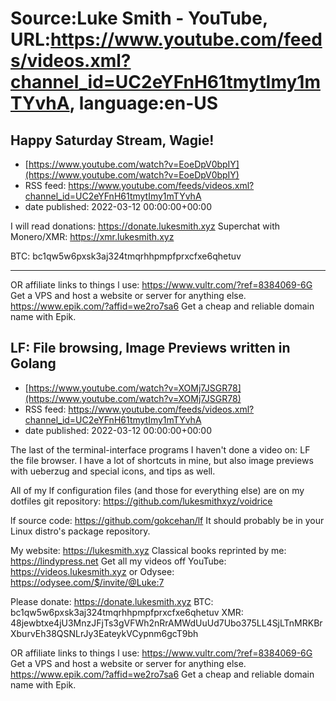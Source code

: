 # Source:Luke Smith - YouTube, URL:https://www.youtube.com/feeds/videos.xml?channel_id=UC2eYFnH61tmytImy1mTYvhA, language:en-US

## Happy Saturday Stream, Wagie!
 - [https://www.youtube.com/watch?v=EoeDpV0bpIY](https://www.youtube.com/watch?v=EoeDpV0bpIY)
 - RSS feed: https://www.youtube.com/feeds/videos.xml?channel_id=UC2eYFnH61tmytImy1mTYvhA
 - date published: 2022-03-12 00:00:00+00:00

I will read donations: https://donate.lukesmith.xyz
Superchat with Monero/XMR: https://xmr.lukesmith.xyz

BTC: bc1qw5w6pxsk3aj324tmqrhhpmpfprxcfxe6qhetuv

---

OR affiliate links to things l use:
https://www.vultr.com/?ref=8384069-6G Get a VPS and host a website or server for anything else.
https://www.epik.com/?affid=we2ro7sa6 Get a cheap and reliable domain name with Epik.

## LF: File browsing, Image Previews written in Golang
 - [https://www.youtube.com/watch?v=XOMj7JSGR78](https://www.youtube.com/watch?v=XOMj7JSGR78)
 - RSS feed: https://www.youtube.com/feeds/videos.xml?channel_id=UC2eYFnH61tmytImy1mTYvhA
 - date published: 2022-03-12 00:00:00+00:00

The last of the terminal-interface programs I haven't done a video on: LF the file browser. I have a lot of shortcuts in mine, but also image previews with ueberzug and special icons, and tips as well.

All of my lf configuration files (and those for everything else) are on my dotfiles git repository:
https://github.com/lukesmithxyz/voidrice

lf source code: https://github.com/gokcehan/lf
It should probably be in your Linux distro's package repository.

My website: https://lukesmith.xyz
Classical books reprinted by me: https://lindypress.net
Get all my videos off YouTube: https://videos.lukesmith.xyz
or Odysee: https://odysee.com/$/invite/@Luke:7

Please donate: https://donate.lukesmith.xyz
BTC: bc1qw5w6pxsk3aj324tmqrhhpmpfprxcfxe6qhetuv
XMR: 48jewbtxe4jU3MnzJFjTs3gVFWh2nRrAMWdUuUd7Ubo375LL4SjLTnMRKBrXburvEh38QSNLrJy3EateykVCypnm6gcT9bh

OR affiliate links to things l use:
https://www.vultr.com/?ref=8384069-6G Get a VPS and host a website or server for anything else.
https://www.epik.com/?affid=we2ro7sa6 Get a cheap and reliable domain name with Epik.


